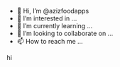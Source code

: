 - 👋 Hi, I’m @azizfoodapps
- 👀 I’m interested in ...
- 🌱 I’m currently learning ...
- 💞️ I’m looking to collaborate on ...
- 📫 How to reach me ...

<!---
azizfoodapps/azizfoodapps is a ✨ special ✨ repository because its `README.md` (this file) appears on your GitHub profile.
You can click the Preview link to take a look at your changes.
--->hi

